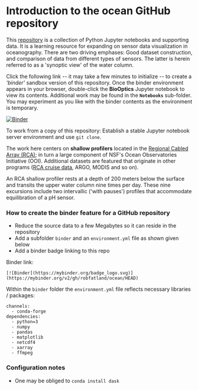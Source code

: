 # Introduction to the **ocean** GitHub repository

This [repository](https://github.com/robfatland/ocean) is a collection of Python Jupyter notebooks and supporting data. 
It is a learning resource for expanding on sensor data visualization in oceanography. There are two
driving emphases: Good dataset construction, and comparison of data from different types of sensors.
The latter is herein referred to as a 'synoptic view' of the water column.


Click the following link -- it may take a few minutes to initialize -- to create a *'binder'* sandbox version
of this repository. Once the binder environment appears in your browser, double-click
the **BioOptics** Jupyter notebook to view its contents. Additional work may be found in the **`Notebooks`** sub-folder.
You may experiment as you like with the binder contents as the environment is temporary.


[![Binder](https://mybinder.org/badge_logo.svg)](https://mybinder.org/v2/gh/robfatland/ocean/HEAD)


To work from a copy of this repository: Establish a stable Jupyter notebook server environment 
and use `git clone`. 


The work here centers on **shallow profilers** located in the
[Regional Cabled Array (RCA)](https://interactiveoceans.washington.edu); 
in turn a large component of NSF's Ocean Observatories Initiative (OOI). 
Additional datasets are featured that originate in other programs 
([RCA cruise data](https://alfresco.oceanobservatories.org/), 
ARGO, 
MODIS and so on).


An RCA shallow profiler rests at a depth of 200 meters below the surface and transits the upper 
water column nine times per day. These nine excursions include two 
intervallic ('with pauses') profiles that accommodate equilibration of a pH sensor. 




### How to create the binder feature for a GitHub repository


- Reduce the source data to a few Megabytes so it can reside in the repository
- Add a subfolder `binder` and an `environment.yml` file as shown given below
- Add a binder badge linking to this repo

Binder link: 

```
[![Binder](https://mybinder.org/badge_logo.svg)](https://mybinder.org/v2/gh/robfatland/ocean/HEAD)
```


Within the `binder` folder the `environment.yml` file reflects necessary libraries / packages: 


```
channels:
  - conda-forge
dependencies:
  - python=3
  - numpy
  - pandas
  - matplotlib
  - netcdf4
  - xarray
  - ffmpeg
```


### Configuration notes

* One may be obliged to `conda install dask`

